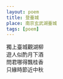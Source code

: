```yaml
---
layout: poem
title: 登臺城
place: 南京玄武湖臺城
tags: [poem]
---
```


獨上臺城觀湖柳     
遊人似酌月下酒    
問君哪得飄桂香    
只緣時節近中秋   
